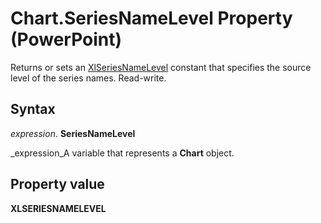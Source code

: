 
# Chart.SeriesNameLevel Property (PowerPoint)

Returns or sets an  [XlSeriesNameLevel](http://msdn.microsoft.com/library/e1ddc9ae-c54b-299c-c252-351f239fd759%28Office.15%29.aspx) constant that specifies the source level of the series names. Read-write.


## Syntax

 _expression_. **SeriesNameLevel**

 _expression_A variable that represents a  **Chart** object.


## Property value

 **XLSERIESNAMELEVEL**

